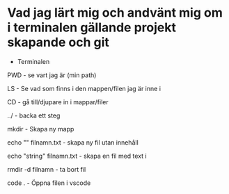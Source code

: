 # Vad jag lärt mig och andvänt mig om i terminalen gällande projekt skapande och git

- Terminalen

PWD - se vart jag är (min path)

LS - Se vad som finns i den mappen/filen jag är inne i

CD - gå till/djupare in i mappar/filer

../ - backa ett steg

mkdir - Skapa ny mapp

echo "" filnamn.txt - skapa ny fil utan innehåll

echo "string" filnamn.txt - skapa en fil med text i

rmdir -d filnamn - ta bort fil

code . - Öppna filen i vscode
